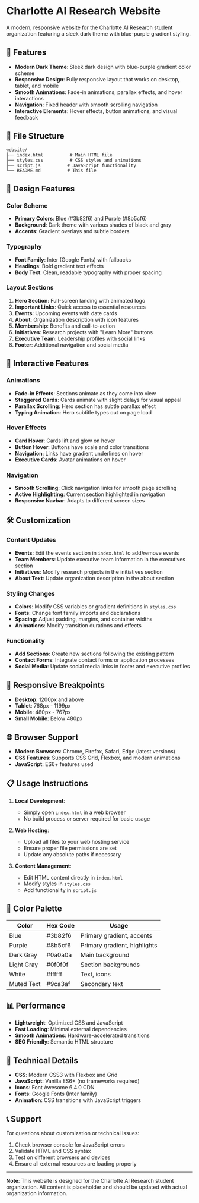# Charlotte AI Research Website

A modern, responsive website for the Charlotte AI Research student organization featuring a sleek dark theme with blue-purple gradient styling.

## 🚀 Features

- **Modern Dark Theme**: Sleek dark design with blue-purple gradient color scheme
- **Responsive Design**: Fully responsive layout that works on desktop, tablet, and mobile
- **Smooth Animations**: Fade-in animations, parallax effects, and hover interactions
- **Navigation**: Fixed header with smooth scrolling navigation
- **Interactive Elements**: Hover effects, button animations, and visual feedback

## 📁 File Structure

```
website/
├── index.html          # Main HTML file
├── styles.css          # CSS styles and animations
├── script.js          # JavaScript functionality
└── README.md          # This file
```

## 🎨 Design Features

### Color Scheme
- **Primary Colors**: Blue (#3b82f6) and Purple (#8b5cf6)
- **Background**: Dark theme with various shades of black and gray
- **Accents**: Gradient overlays and subtle borders

### Typography
- **Font Family**: Inter (Google Fonts) with fallbacks
- **Headings**: Bold gradient text effects
- **Body Text**: Clean, readable typography with proper spacing

### Layout Sections
1. **Hero Section**: Full-screen landing with animated logo
2. **Important Links**: Quick access to essential resources
3. **Events**: Upcoming events with date cards
4. **About**: Organization description with icon features
5. **Membership**: Benefits and call-to-action
6. **Initiatives**: Research projects with "Learn More" buttons
7. **Executive Team**: Leadership profiles with social links
8. **Footer**: Additional navigation and social media

## 🎯 Interactive Features

### Animations
- **Fade-in Effects**: Sections animate as they come into view
- **Staggered Cards**: Cards animate with slight delays for visual appeal
- **Parallax Scrolling**: Hero section has subtle parallax effect
- **Typing Animation**: Hero subtitle types out on page load

### Hover Effects
- **Card Hover**: Cards lift and glow on hover
- **Button Hover**: Buttons have scale and color transitions
- **Navigation**: Links have gradient underlines on hover
- **Executive Cards**: Avatar animations on hover

### Navigation
- **Smooth Scrolling**: Click navigation links for smooth page scrolling
- **Active Highlighting**: Current section highlighted in navigation
- **Responsive Navbar**: Adapts to different screen sizes

## 🛠️ Customization

### Content Updates
- **Events**: Edit the events section in `index.html` to add/remove events
- **Team Members**: Update executive team information in the executives section
- **Initiatives**: Modify research projects in the initiatives section
- **About Text**: Update organization description in the about section

### Styling Changes
- **Colors**: Modify CSS variables or gradient definitions in `styles.css`
- **Fonts**: Change font family imports and declarations
- **Spacing**: Adjust padding, margins, and container widths
- **Animations**: Modify transition durations and effects

### Functionality
- **Add Sections**: Create new sections following the existing pattern
- **Contact Forms**: Integrate contact forms or application processes
- **Social Media**: Update social media links in footer and executive profiles

## 📱 Responsive Breakpoints

- **Desktop**: 1200px and above
- **Tablet**: 768px - 1199px
- **Mobile**: 480px - 767px
- **Small Mobile**: Below 480px

## 🌐 Browser Support

- **Modern Browsers**: Chrome, Firefox, Safari, Edge (latest versions)
- **CSS Features**: Supports CSS Grid, Flexbox, and modern animations
- **JavaScript**: ES6+ features used

## 📋 Usage Instructions

1. **Local Development**:
   - Simply open `index.html` in a web browser
   - No build process or server required for basic usage

2. **Web Hosting**:
   - Upload all files to your web hosting service
   - Ensure proper file permissions are set
   - Update any absolute paths if necessary

3. **Content Management**:
   - Edit HTML content directly in `index.html`
   - Modify styles in `styles.css`
   - Add functionality in `script.js`

## 🎨 Color Palette

| Color | Hex Code | Usage |
|-------|----------|--------|
| Blue | #3b82f6 | Primary gradient, accents |
| Purple | #8b5cf6 | Primary gradient, highlights |
| Dark Gray | #0a0a0a | Main background |
| Light Gray | #0f0f0f | Section backgrounds |
| White | #ffffff | Text, icons |
| Muted Text | #9ca3af | Secondary text |

## 📊 Performance

- **Lightweight**: Optimized CSS and JavaScript
- **Fast Loading**: Minimal external dependencies
- **Smooth Animations**: Hardware-accelerated transitions
- **SEO Friendly**: Semantic HTML structure

## 🔧 Technical Details

- **CSS**: Modern CSS3 with Flexbox and Grid
- **JavaScript**: Vanilla ES6+ (no frameworks required)
- **Icons**: Font Awesome 6.4.0 CDN
- **Fonts**: Google Fonts (Inter family)
- **Animation**: CSS transitions with JavaScript triggers

## 📞 Support

For questions about customization or technical issues:
1. Check browser console for JavaScript errors
2. Validate HTML and CSS syntax
3. Test on different browsers and devices
4. Ensure all external resources are loading properly

---

**Note**: This website is designed for the Charlotte AI Research student organization. All content is placeholder and should be updated with actual organization information. 